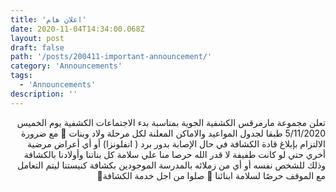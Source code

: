 ```yaml
---
title: 'اعلان هام'
date: 2020-11-04T14:34:00.068Z
layout: post
draft: false
path: '/posts/200411-important-announcement/'
category: 'Announcements'
tags:
  - 'Announcements'
description: ''
---
```


<div dir="rtl">

تعلن مجموعة مارمرقس الكشفية الجوية بمناسبة بدء الاجتماعات الكشفية يوم الخميس 5/11/2020 طبقا لجدول المواعيد والاماكن المعلنة لكل مرحلة ولاد وبنات 🙏 مع ضرورة الالتزام بإبلاغ قادة الكشافة في حال الإصابة بدور برد ( انفلونزا) أو أي أعراض مرضية أخري حتي لو كانت طفيفة لا قدر الله حرصا منا علي سلامة كل بناتنا وأولادنا بالكشافة وذلك للشخص نفسه أو أي من زملائه بالمدرسة الموجودين بكشافة كنيستنا ليتم التعامل مع الموقف حرصًا لسلامة ابنائنا 🙏 صلوا من اجل خدمة الكشافة🙏
</div>
